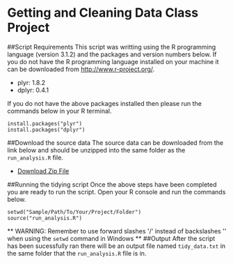# Getting and Cleaning Data Class Project

##Script Requirements
This script was writting using the R programming language (version 3.1.2) and  the packages and version numbers below. If you do not have the R programming language installed on your machine it can be downloaded from http://www.r-project.org/.

- plyr: 1.8.2
- dplyr: 0.4.1

If you do not have the above packages installed then please run the commands below in your R terminal.
```
install.packages("plyr")
install.packages("dplyr")
```
##Download the source data
The source data can be downloaded from the link below and should be unzipped into the same folder as the `run_analysis.R` file.
- [Download Zip File](https://d396qusza40orc.cloudfront.net/getdata%2Fprojectfiles%2FUCI%20HAR%20Dataset.zip)

##Running the tidying script
Once the above steps have been completed you are ready to run the script. Open your R console and run the commands below.

```
setwd("Sample/Path/To/Your/Project/Folder")
source("run_analysis.R")
```
** WARNING: Remember to use forward slashes '/' instead of backslashes '\' when using the `setwd` command in Windows **
##Output
After the script has been sucessfully ran there will be an output file named `tidy_data.txt` in the same folder that the `run_analysis.R` file is in.